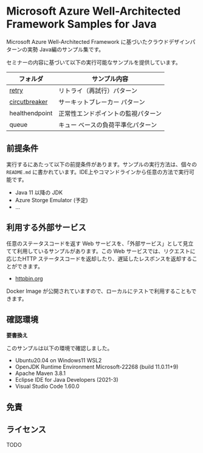 # Microsoft Azure Well-Architected Framework Samples for Java

Microsoft Azure Well-Architected Framework に基づいたクラウドデザインパターンの実勢 Java編のサンプル集です。

セミナーの内容に基づいて以下の実行可能なサンプルを提供しています。

| フォルダ   | サンプル内容 |
|---|---|
| [retry](./retry/README.md) | リトライ（再試行）パターン |
| [circutbreaker](./circuitbreaker/README.md) |  サーキットブレーカー パターン|
| healthendpoint |  正常性エンドポイントの監視パターン |
| queue | キュー ベースの負荷平準化パターン |


## 前提条件

実行するにあたって以下の前提条件があります。サンプルの実行方法は、個々の `README.md` に書かれています。IDE上やコマンドラインから任意の方法で実行可能です。

- Java 11 以降の JDK
- Azure Storge Emulator (予定)
- ...
  
## 利用する外部サービス

任意のステータスコードを返す Web サービスを、「外部サービス」として見立てて利用しているサンプルがあります。この Web サービスでは、リクエストに応じたHTTP ステータスコードを返却したり、遅延したレスポンスを返却することができます。

* [httpbin.org](http://httpbin.org/)

Docker Image が公開されていますので、ローカルにテストで利用することもできます。

## 確認環境

**要書換え**

このサンプルは以下の環境で確認しました。

- Ubuntu20.04 on Windows11 WSL2
- OpenJDK Runtime Environment Microsoft-22268 (build 11.0.11+9)
- Apache Maven 3.8.1
- Eclipse IDE for Java Developers (2021-3)
- Visual Studio Code 1.60.0 


## 免責

## ライセンス

TODO

